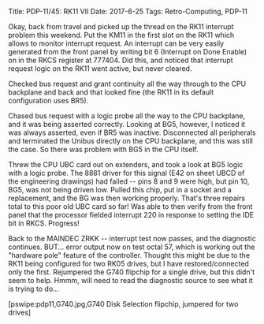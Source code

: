 Title: PDP-11/45: RK11 VII
Date: 2017-6-25
Tags: Retro-Computing, PDP-11

Okay, back from travel and picked up the thread on the RK11 interrupt problem this weekend. Put the KM11 in
the first slot on the RK11 which allows to monitor interrupt request. An interrupt can be very easily
generated from the front panel by writing bit 6 (Interrupt on Done Enable) on in the RKCS register at 777404.
Did this, and noticed that interrupt request logic on the RK11 went active, but never cleared.

Checked bus request and grant continuity all the way through to the CPU backplane and back and that looked
fine (the RK11 in its default configuration uses BR5).

Chased bus request with a logic probe all the way to the CPU backplane, and it was being asserted correctly.
Looking at BG5, however, I noticed it was always asserted, even if BR5 was inactive. Disconnected all
peripherals and terminated the Unibus directly on the CPU backplane, and this was still the case. So there
was problem with BG5 in the CPU itself.

Threw the CPU UBC card out on extenders, and took a look at BG5 logic with a logic probe.  The 8881 driver
for this signal (E42 on sheet UBCD of the engineering drawings) had failed -- pins 8 and 9 were high, but pin
10, BG5, was not being driven low. Pulled this chip, put in a socket and a replacement, and the BG was then
working properly.  That's three repairs total to this poor old UBC card so far!  Was able to then verify from
the front panel that the processor fielded interrupt 220 in response to
setting the IDE bit in RKCS. Progress!

Back to the MAINDEC ZRKK -- interrupt test now passes, and the diagnostic continues. BUT... error output now
on test octal 57, which is working out the "hardware pole" feature of the controller.  Thought this might
be due to the RK11 being configured for two RK05 drives, but I have restored/connected only the first.
Rejumpered the G740 flipchip for a single drive, but this didn't seem to help.  Hmmm, will need to read the
diagnostic source to see what it is trying to do...

[pswipe:pdp11,G740.jpg,G740 Disk Selection flipchip, jumpered for two drives]
